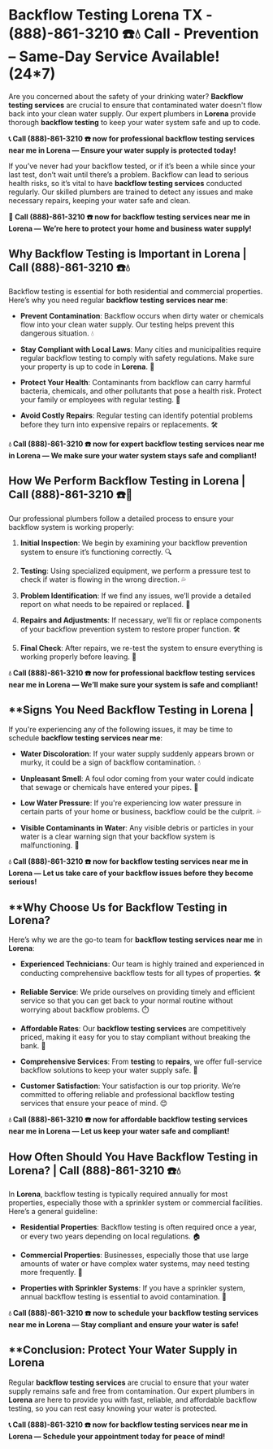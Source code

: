 # **Backflow Testing Lorena TX - (888)-861-3210 ☎️💧** Call - Prevention – Same-Day Service Available! (24*7)

Are you concerned about the safety of your drinking water? **Backflow testing services** are crucial to ensure that contaminated water doesn't flow back into your clean water supply. Our expert plumbers in **Lorena** provide thorough **backflow testing** to keep your water system safe and up to code.

**📞 Call (888)-861-3210 ☎️ now for professional **backflow testing services near me** in Lorena — Ensure your water supply is protected today!**

If you’ve never had your backflow tested, or if it’s been a while since your last test, don’t wait until there’s a problem. Backflow can lead to serious health risks, so it’s vital to have **backflow testing services** conducted regularly. Our skilled plumbers are trained to detect any issues and make necessary repairs, keeping your water safe and clean.

**🚨 Call (888)-861-3210 ☎️ now for **backflow testing services near me** in Lorena — We’re here to protect your home and business water supply!**

## **Why Backflow Testing is Important in Lorena | Call (888)-861-3210 ☎️💧**

Backflow testing is essential for both residential and commercial properties. Here’s why you need regular **backflow testing services near me**:

- **Prevent Contamination**: Backflow occurs when dirty water or chemicals flow into your clean water supply. Our testing helps prevent this dangerous situation. 💧
- **Stay Compliant with Local Laws**: Many cities and municipalities require regular backflow testing to comply with safety regulations. Make sure your property is up to code in **Lorena**. 📜
- **Protect Your Health**: Contaminants from backflow can carry harmful bacteria, chemicals, and other pollutants that pose a health risk. Protect your family or employees with regular testing. 🏥
- **Avoid Costly Repairs**: Regular testing can identify potential problems before they turn into expensive repairs or replacements. 🛠️

**💧 Call (888)-861-3210 ☎️ now for expert **backflow testing services near me** in Lorena — We make sure your water system stays safe and compliant!**

## **How We Perform Backflow Testing in Lorena | Call (888)-861-3210 ☎️🔧**

Our professional plumbers follow a detailed process to ensure your backflow system is working properly:

1. **Initial Inspection**: We begin by examining your backflow prevention system to ensure it’s functioning correctly. 🔍
2. **Testing**: Using specialized equipment, we perform a pressure test to check if water is flowing in the wrong direction. 💦
3. **Problem Identification**: If we find any issues, we’ll provide a detailed report on what needs to be repaired or replaced. 📝
4. **Repairs and Adjustments**: If necessary, we’ll fix or replace components of your backflow prevention system to restore proper function. 🛠️
5. **Final Check**: After repairs, we re-test the system to ensure everything is working properly before leaving. 🔧

**💧 Call (888)-861-3210 ☎️ now for professional **backflow testing services near me** in Lorena — We’ll make sure your system is safe and compliant!**

## **Signs You Need Backflow Testing in Lorena | 

If you're experiencing any of the following issues, it may be time to schedule **backflow testing services near me**:

- **Water Discoloration**: If your water supply suddenly appears brown or murky, it could be a sign of backflow contamination. 💧
- **Unpleasant Smell**: A foul odor coming from your water could indicate that sewage or chemicals have entered your pipes. 🚿
- **Low Water Pressure**: If you're experiencing low water pressure in certain parts of your home or business, backflow could be the culprit. 💦
- **Visible Contaminants in Water**: Any visible debris or particles in your water is a clear warning sign that your backflow system is malfunctioning. 💩

**💧 Call (888)-861-3210 ☎️ now for **backflow testing services near me** in Lorena — Let us take care of your backflow issues before they become serious!**

## **Why Choose Us for Backflow Testing in Lorena? 

Here’s why we are the go-to team for **backflow testing services near me** in **Lorena**:

- **Experienced Technicians**: Our team is highly trained and experienced in conducting comprehensive backflow tests for all types of properties. 🛠️
- **Reliable Service**: We pride ourselves on providing timely and efficient service so that you can get back to your normal routine without worrying about backflow problems. ⏱️
- **Affordable Rates**: Our **backflow testing services** are competitively priced, making it easy for you to stay compliant without breaking the bank. 💸
- **Comprehensive Services**: From **testing** to **repairs**, we offer full-service backflow solutions to keep your water supply safe. 🔧
- **Customer Satisfaction**: Your satisfaction is our top priority. We’re committed to offering reliable and professional backflow testing services that ensure your peace of mind. 😊

**💧 Call (888)-861-3210 ☎️ now for affordable **backflow testing services near me** in Lorena — Let us keep your water safe and compliant!**

## **How Often Should You Have Backflow Testing in Lorena? | Call (888)-861-3210 ☎️💧**

In **Lorena**, backflow testing is typically required annually for most properties, especially those with a sprinkler system or commercial facilities. Here’s a general guideline:

- **Residential Properties**: Backflow testing is often required once a year, or every two years depending on local regulations. 🏠
- **Commercial Properties**: Businesses, especially those that use large amounts of water or have complex water systems, may need testing more frequently. 🏢
- **Properties with Sprinkler Systems**: If you have a sprinkler system, annual backflow testing is essential to avoid contamination. 🌱

**💧 Call (888)-861-3210 ☎️ now to schedule your **backflow testing services near me** in Lorena — Stay compliant and ensure your water is safe!**

## **Conclusion: Protect Your Water Supply in Lorena 

Regular **backflow testing services** are crucial to ensure that your water supply remains safe and free from contamination. Our expert plumbers in **Lorena** are here to provide you with fast, reliable, and affordable backflow testing, so you can rest easy knowing your water is protected. 

**📞 Call (888)-861-3210 ☎️ now for **backflow testing services near me** in Lorena — Schedule your appointment today for peace of mind!**
